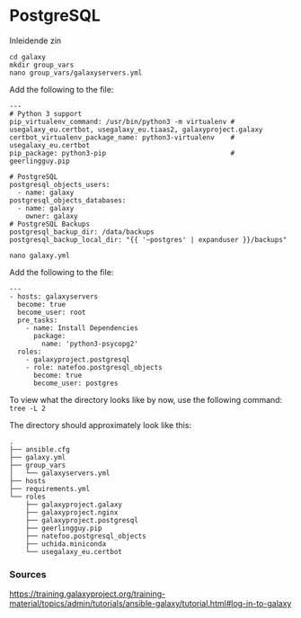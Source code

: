 # PostgreSQL
Inleidende zin

```cd galaxy``` <br>
```mkdir group_vars``` <br>
```nano group_vars/galaxyservers.yml``` <br>

Add the following to the file:
```
---
# Python 3 support
pip_virtualenv_command: /usr/bin/python3 -m virtualenv # usegalaxy_eu.certbot, usegalaxy_eu.tiaas2, galaxyproject.galaxy
certbot_virtualenv_package_name: python3-virtualenv    # usegalaxy_eu.certbot
pip_package: python3-pip                               # geerlingguy.pip

# PostgreSQL
postgresql_objects_users:
  - name: galaxy
postgresql_objects_databases:
  - name: galaxy
    owner: galaxy
# PostgreSQL Backups
postgresql_backup_dir: /data/backups
postgresql_backup_local_dir: "{{ '~postgres' | expanduser }}/backups"
```


```nano galaxy.yml```

Add the following to the file: 
```
---
- hosts: galaxyservers
  become: true
  become_user: root
  pre_tasks:
    - name: Install Dependencies
      package:
        name: 'python3-psycopg2'
  roles:
    - galaxyproject.postgresql
    - role: natefoo.postgresql_objects
      become: true
      become_user: postgres
```


To view what the directory looks like by now, use the following command: <br>
```tree -L 2```

The directory should approximately look like this:
```
.
├── ansible.cfg
├── galaxy.yml
├── group_vars
│   └── galaxyservers.yml
├── hosts
├── requirements.yml
└── roles
    ├── galaxyproject.galaxy
    ├── galaxyproject.nginx
    ├── galaxyproject.postgresql
    ├── geerlingguy.pip
    ├── natefoo.postgresql_objects
    ├── uchida.miniconda
    └── usegalaxy_eu.certbot
```

### Sources
https://training.galaxyproject.org/training-material/topics/admin/tutorials/ansible-galaxy/tutorial.html#log-in-to-galaxy
